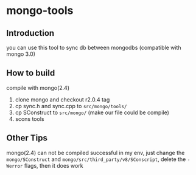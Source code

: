 # mongo-tools
## Introduction
you can use this tool to sync db between mongodbs (compatible with mongo 3.0)
## How to build
compile with mongo(2.4)
  1. clone mongo and checkout r2.0.4 tag
  2. cp sync.h and sync.cpp to `src/mongo/tools/`
  3. cp SConstruct to `src/mongo/` (make our file could be compile)
  4. scons tools
## Other Tips
mongo(2.4) can not be compiled successful in my env, just change the `mongo/SConstruct` and `mongo/src/third_party/v8/SConscript`, delete the `-Werror` flags, then it does work
